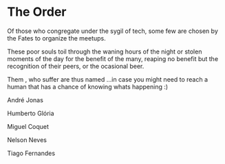 The Order
===

Of those who congregate under the sygil of tech, some few are chosen by the Fates to organize the meetups. 

These poor souls toil through the waning hours of the night or stolen moments of the day for the benefit of the many, reaping no benefit but the recognition of their peers, or the ocasional beer.

Them , who suffer are thus named ...in case you might need to reach a human that has a chance of knowing whats happening :)

André Jonas

Humberto Glória 

Miguel Coquet

Nelson Neves

Tiago Fernandes